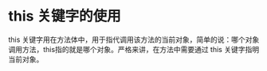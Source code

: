  # this 关键字的使用

this 关键字用在方法体中，用于指代调用该方法的当前对象，简单的说：哪个对象调用方法，this指的就是哪个对象。严格来讲，在方法中需要通过 this 关键字指明当前对象。